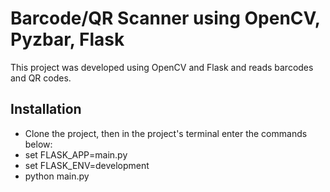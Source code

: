 # Barcode/QR Scanner using OpenCV, Pyzbar, Flask

This project was developed using OpenCV and Flask and reads barcodes and QR codes.

## Installation

- Clone the project, then in the project's terminal enter the commands below:
- set FLASK_APP=main.py
- set FLASK_ENV=development
- python main.py
